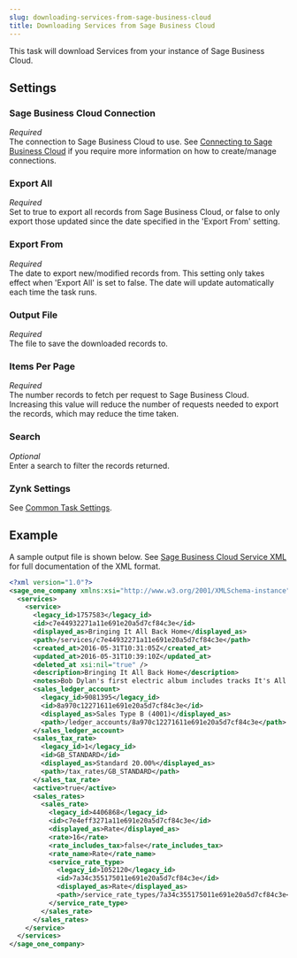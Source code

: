 ```yaml
---
slug: downloading-services-from-sage-business-cloud
title: Downloading Services from Sage Business Cloud
---
```

This task will download Services from your instance of Sage Business Cloud.

## Settings
### Sage Business Cloud Connection
_Required_  
The connection to Sage Business Cloud to use. See [Connecting to Sage Business Cloud](connecting-to-sage-business-cloud) if you require more information on how to create/manage connections.

### Export All
_Required_  
Set to true to export all records from Sage Business Cloud, or false to only export those updated since the date specified in the 'Export From' setting.

### Export From
_Required_  
The date to export new/modified records from. This setting only takes effect when 'Export All' is set to false. The date will update automatically each time the task runs.

### Output File
_Required_  
The file to save the downloaded records to.

### Items Per Page
_Required_  
The number records to fetch per request to Sage Business Cloud. Increasing this value will reduce the number of requests needed to export the records, which may reduce the time taken.

### Search
_Optional_  
Enter a search to filter the records returned.

### Zynk Settings
See [Common Task Settings](common-task-settings).

## Example
A sample output file is shown below. See [Sage Business Cloud Service XML](sage-one-service-xml) for full documentation of the XML format.
```xml
<?xml version="1.0"?>
<sage_one_company xmlns:xsi="http://www.w3.org/2001/XMLSchema-instance" xmlns:xsd="http://www.w3.org/2001/XMLSchema">
  <services>
    <service>
      <legacy_id>1757583</legacy_id>
      <id>c7e44932271a11e691e20a5d7cf84c3e</id>
      <displayed_as>Bringing It All Back Home</displayed_as>
      <path>/services/c7e44932271a11e691e20a5d7cf84c3e</path>
      <created_at>2016-05-31T10:31:05Z</created_at>
      <updated_at>2016-05-31T10:39:10Z</updated_at>
      <deleted_at xsi:nil="true" />
      <description>Bringing It All Back Home</description>
      <notes>Bob Dylan's first electric album includes tracks It's All Over Now Baby Blue, Maggie's Farm and Subterranean Homesick Blues.</notes>
      <sales_ledger_account>
        <legacy_id>9081395</legacy_id>
        <id>8a970c12271611e691e20a5d7cf84c3e</id>
        <displayed_as>Sales Type B (4001)</displayed_as>
        <path>/ledger_accounts/8a970c12271611e691e20a5d7cf84c3e</path>
      </sales_ledger_account>
      <sales_tax_rate>
        <legacy_id>1</legacy_id>
        <id>GB_STANDARD</id>
        <displayed_as>Standard 20.00%</displayed_as>
        <path>/tax_rates/GB_STANDARD</path>
      </sales_tax_rate>
      <active>true</active>
      <sales_rates>
        <sales_rate>
          <legacy_id>4406868</legacy_id>
          <id>c7e4eff3271a11e691e20a5d7cf84c3e</id>
          <displayed_as>Rate</displayed_as>
          <rate>16</rate>
          <rate_includes_tax>false</rate_includes_tax>
          <rate_name>Rate</rate_name>
          <service_rate_type>
            <legacy_id>1052120</legacy_id>
            <id>7a34c355175011e691e20a5d7cf84c3e</id>
            <displayed_as>Rate</displayed_as>
            <path>/service_rate_types/7a34c355175011e691e20a5d7cf84c3e</path>
          </service_rate_type>
        </sales_rate>
      </sales_rates>
    </service>
  </services>
</sage_one_company>
```